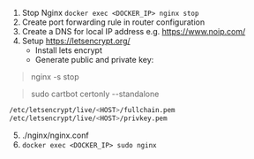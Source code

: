 1. Stop Nginx `docker exec <DOCKER_IP> nginx stop`
2. Create port forwarding rule in router configuration
3. Create a DNS for local IP address e.g. https://www.noip.com/
4. Setup https://letsencrypt.org/
   - Install lets encrypt
   - Generate public and private key:
   
> nginx -s stop

> sudo cartbot certonly --standalone  

```sh
/etc/letsencrypt/live/<HOST>/fullchain.pem
/etc/letsencrypt/live/<HOST>/privkey.pem

```

5. ./nginx/nginx.conf
6. `docker exec <DOCKER_IP> sudo nginx`
